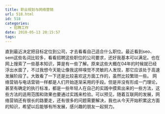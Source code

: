 ```yaml
---
title: 职业规划与网络营销
url: 518.html
id: 518
categories:
  - 招聘工作
date: 2010-05-13 20:15:57
tags:
---
```


直到最近决定把目标定位到公司，才去看看自己适合什么职位。最近看到seo、sem这些名词比较多，看看招聘这些职位的公司要求，还好我基本可以满足。也在网上搜索了一些基本知识，算是有一些了解。原来这些大概在04年的时候就已经浮出水面了，不过我想今天能让像我这样嗅觉不灵敏的人发现，那它应该处于高速发展阶段了。大致看了一下还是比较喜欢这方面工作的，虽然比较繁琐一些。 网络营销与电话营销一样都是人们开始逐渐采用的手段。但是并没有形成一门理论，甚至有确定的执行标准，都是一些年轻人在自己的实践中摸索出来的一些方法，这些方法的适用范围和效果也要通过实践来检验。可以预见，随着互联网的发展，网络营销还有很长的路要走，还有很多的问题需要解决，我也从今天开始积累这方面的知识，希望以后能够有所发展，感兴趣的朋友一起努力。